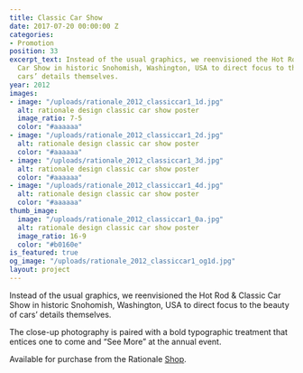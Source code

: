 ```yaml
---
title: Classic Car Show
date: 2017-07-20 00:00:00 Z
categories:
- Promotion
position: 33
excerpt_text: Instead of the usual graphics, we reenvisioned the Hot Rod & Classic
  Car Show in historic Snohomish, Washington, USA to direct focus to the beauty of
  cars’ details themselves.
year: 2012
images:
- image: "/uploads/rationale_2012_classiccar1_1d.jpg"
  alt: rationale design classic car show poster
  image_ratio: 7-5
  color: "#aaaaaa"
- image: "/uploads/rationale_2012_classiccar1_2d.jpg"
  alt: rationale design classic car show poster
  color: "#aaaaaa"
- image: "/uploads/rationale_2012_classiccar1_3d.jpg"
  alt: rationale design classic car show poster
  color: "#aaaaaa"
- image: "/uploads/rationale_2012_classiccar1_4d.jpg"
  alt: rationale design classic car show poster
  color: "#aaaaaa"
thumb_image:
  image: "/uploads/rationale_2012_classiccar1_0a.jpg"
  alt: rationale design classic car show poster
  image_ratio: 16-9
  color: "#b0160e"
is_featured: true
og_image: "/uploads/rationale_2012_classiccar1_og1d.jpg"
layout: project
---
```


Instead of the usual graphics, we reenvisioned the Hot Rod & Classic Car Show in historic Snohomish, Washington, USA to direct focus to the beauty of cars’ details themselves.

The close-up photography is paired with a bold typographic treatment that entices one to come and “See More” at the annual event.

Available for purchase from the Rationale [Shop](https://rationale-design.com/shop/classic-car-show-poster/).